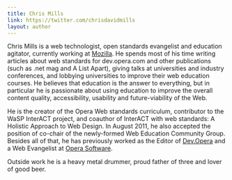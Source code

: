 ```yaml
---
title: Chris Mills
link: https://twitter.com/chrisdavidmills
layout: author
---
```


Chris Mills is a web technologist, open standards evangelist and education agitator, currently working at [Mozilla](http://www.mozilla.org). He spends most of his time writing articles about web standards for dev.opera.com and other publications (such as .net mag and A List Apart), giving talks at universities and industry conferences, and lobbying universities to improve their web education courses. He believes that education is the answer to everything, but in particular he is passionate about using education to improve the overall content quality, accessibility, usability and future-viability of the Web. 

He is the creator of the Opera Web standards curriculum, contributor to the WaSP InterACT project, and coauthor of InterACT with web standards: A Holistic Approach to Web Design. In August 2011, he also accepted the position of co-chair of the newly-formed Web Education Community Group. Besides all of that, he has previously worked as the Editor of [Dev.Opera](http://dev.opera.com) and a Web Evangelist at [Opera Software](http://www.opera.com). 

Outside work he is a heavy metal drummer, proud father of three and lover of good beer.